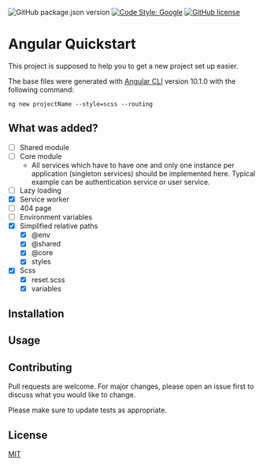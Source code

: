 ![GitHub package.json version](https://img.shields.io/github/package-json/v/Microwawe/angular-quickstart) [![Code Style: Google](https://img.shields.io/badge/code%20style-google-blueviolet.svg)](https://github.com/google/gts) [![GitHub license](https://img.shields.io/github/license/Microwawe/angular-quickstart)](https://github.com/Microwawe/angular-quickstart)


# Angular Quickstart

This project is supposed to help you to get a new project set up easier. 

The base files were generated with [Angular CLI](https://github.com/angular/angular-cli) version 10.1.0 with the following command:
```
ng new projectName --style=scss --routing
```

## What was added?

- [ ] Shared module
- [ ] Core module
  - All services which have to have one and only one instance per application (singleton services) should be implemented here. Typical example can be authentication service or user service.
- [ ] Lazy loading
- [x] Service worker
- [ ] 404 page
- [ ] Environment variables
- [x] Simplified relative paths
  - [x] @env
  - [x] @shared
  - [x] @core
  - [x] styles
- [x] Scss
  - [x] reset.scss
  - [x] variables
## Installation



## Usage



## Contributing
Pull requests are welcome. For major changes, please open an issue first to discuss what you would like to change.

Please make sure to update tests as appropriate.

## License
[MIT](https://choosealicense.com/licenses/mit/)